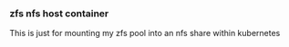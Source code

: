 ### zfs nfs host container

This is just for mounting my zfs pool into an nfs share within kubernetes
